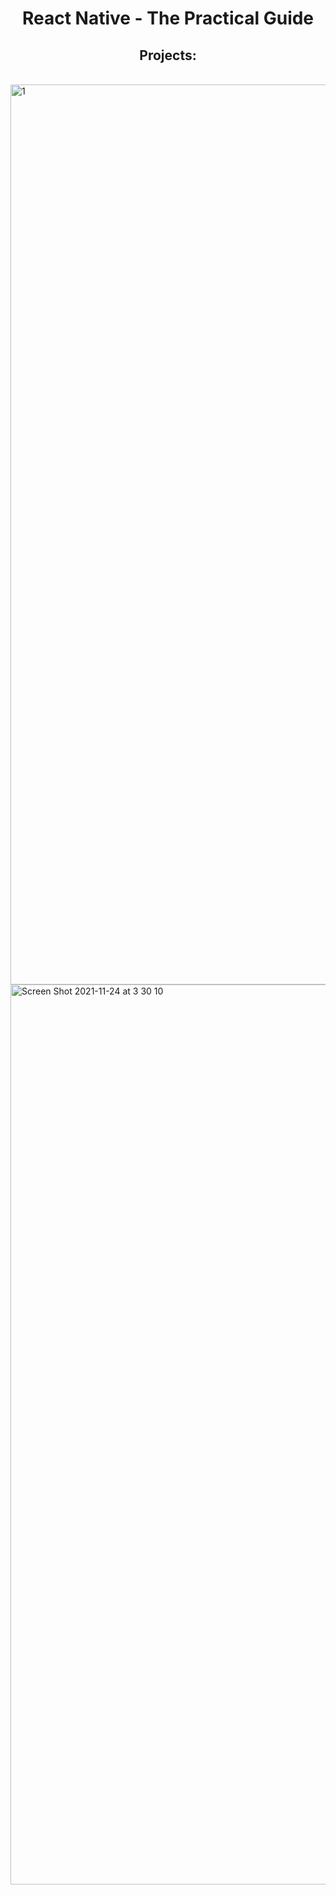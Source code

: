 <h1 align="center">React Native - The Practical Guide</h1>
<h2 align="center">Projects:</h2>
<br/>

<img width="1440" alt="1" src="https://user-images.githubusercontent.com/89934831/143210696-70b24544-7f75-4249-9e04-c7a7420c6d0f.png">

<img width="1440" alt="Screen Shot 2021-11-24 at 3 30 10" src="https://user-images.githubusercontent.com/89934831/143211845-a7914b4a-42ac-4d6c-96f0-16d4d6ef322c.png">


